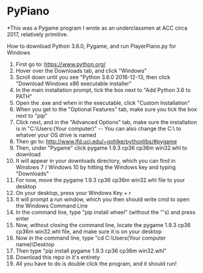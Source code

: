 # PyPiano
*This was a Pygame program I wrote as an underclassmen at ACC circa 2017, relatively primitive. 

How to download Python 3.6.0, Pygame, and run PlayerPiano.py for Windows
1. First go to: https://www.python.org/
2. Hover over the Downloads tab, and click "Windows"
3. Scroll down until you see "Python 3.6.0 2016-12-13, then click "Download Windows x86 executable installer"
4. In the main installation prompt, tick the box next to "Add Python 3.6 to PATH"
5. Open the .exe and when in the executable, click "Custom Installation"
6. When you get to the "Optional Features" tab, make sure you tick the box next to "pip"
7. Click next, and in the "Advanced Options" tab, make sure the installation is in "C:\Users:\(Your computer)"
-- You can also change the C:\ to whatver your OS drive is named
8. Then go to: http://www.lfd.uci.edu/~gohlke/pythonlibs/#pygame
9. Then, under "Pygame" click pygame 1.9.3 cp36 cp36m win32.whl to download
10. It will appear in your downloads directory, which you can find in Windows 7 / Windows 10 by hitting the Windows key and typing "Downloads"
11. For now, move the pygame 1.9.3 cp36 cp36m win32.whl file to your desktop
12. On your desktop, press your Windows Key + r
13. It will prompt a run window, which you then should write cmd to open the Windows Command Line
14. In the command line, type "pip install wheel" (without the "'s) and press enter
15. Now, without closing the command line, locate the pygame 1.9.3 cp36 cp36m win32.whl  file, and make sure it is on your desktop
16. Now in the command line, type "cd C:\Users\(Your computer name)\Desktop
17. Then type "pip install pygame 1.9.3 cp36 cp36m win32.whl"
18. Download this repo in it's entirety 
19. All you have to do is double click the program, and it should run!
